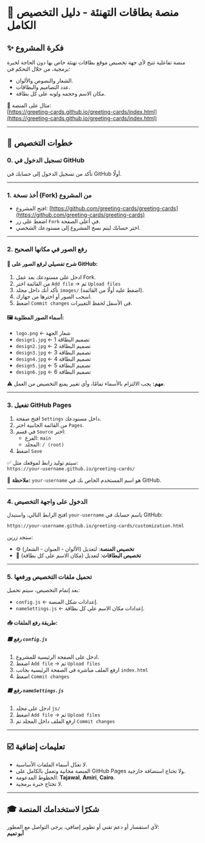# 🎉 منصة بطاقات التهنئة - دليل التخصيص الكامل

## ✨ فكرة المشروع
منصة تفاعلية تتيح لأي جهة تخصيص موقع بطاقات تهنئة خاص بها دون الحاجة لخبرة برمجية، من خلال التحكم في:
- الشعار والنصوص والألوان.
- عدد التصاميم والبطاقات.
- مكان الاسم وحجمه ولونه على كل بطاقة.

🔗 مثال على المنصة:  
[https://greeting-cards.github.io/greeting-cards/index.html](https://greeting-cards.github.io/greeting-cards/index.html)

---

## 📅 خطوات التخصيص

### 0. تسجيل الدخول في GitHub
تأكد من تسجيل الدخول إلى حسابك في GitHub أولًا.

---

### 1. أخذ نسخة (Fork) من المشروع
- افتح المشروع: [https://github.com/greeting-cards/greeting-cards](https://github.com/greeting-cards/greeting-cards)
- اضغط على زر `Fork` في أعلى الصفحة.
- اختر حسابك ليتم نسخ المشروع إلى مستودعك الشخصي.

---

### 2. رفع الصور في مكانها الصحيح
#### 📂 شرح تفصيلي لرفع الصور على GitHub:
1. ادخل على مستودعك بعد عمل Fork.
2. من القائمة اختر `Add file` → ثم `Upload files`
3. تأكد أنك داخل مجلد `images/` (اضغط عليه أولًا من القائمة).
4. اسحب الصور أو اخترها من جهازك.
5. اضغط `Commit changes` في الأسفل لحفظ التغييرات.

#### 🖼️ أسماء الصور المطلوبة:
- `logo.png` ← شعار الجهة
- `design1.jpg` ← تصميم البطاقة 1
- `design2.jpg` ← تصميم البطاقة 2
- `design3.jpg` ← تصميم البطاقة 3
- `design4.jpg` ← تصميم البطاقة 4
- `design5.jpg` ← تصميم البطاقة 5
- `design6.jpg` ← تصميم البطاقة 6

⚠️ **مهم:** يجب الالتزام بالأسماء تمامًا، وأي تغيير يمنع التخصيص من العمل.

---

### 3. تفعيل GitHub Pages
1. افتح صفحة `Settings` داخل مستودعك.
2. من القائمة الجانبية اختر `Pages`.
3. في قسم `Source` اختر:
   - الفرع: `main`
   - المجلد: `/ (root)`
4. اضغط `Save`

✅ سيتم توليد رابط لموقعك مثل:  
`https://your-username.github.io/greeting-cards/`

🔹 **ملاحظة:** `your-username` هو اسم المستخدم الخاص بك في GitHub.

---

### 4. الدخول على واجهة التخصيص
افتح الرابط التالي، واستبدل `your-username` باسم حسابك في GitHub:

```
https://your-username.github.io/greeting-cards/customization.html
```

ستجد زرين:
- ⚙️ **تخصيص المنصة**: لتعديل (الألوان - العنوان - الشعار)
- 🌟 **تخصيص البطاقات**: لتعديل (مكان الاسم على كل بطاقة)

---

### 5. تحميل ملفات التخصيص ورفعها
بعد إتمام التخصيص، سيتم تحميل:
- `config.js` ← إعدادات شكل المنصة.
- `nameSettings.js` ← إعدادات مكان الاسم على كل بطاقة.

#### 📥 طريقة رفع الملفات:

##### 🟦 رفع `config.js`
1. ادخل على الصفحة الرئيسية للمشروع.
2. اضغط `Add file` → ثم `Upload files`
3. ارفع الملف مباشرة في الصفحة الرئيسية بجانب `index.html`
4. اضغط `Commit changes`

##### 🟦 رفع `nameSettings.js`
1. ادخل على مجلد `js/`
2. اضغط `Add file` → ثم `Upload files`
3. ارفع الملف داخل المجلد ثم `Commit changes`

---

## ☑️ تعليمات إضافية
- لا تعدّل أسماء الملفات الأساسية.
- المنصة مجانية وتعمل بالكامل على GitHub Pages ولا تحتاج استضافة خارجية.
- الخطوط المدعومة: **Tajawal**, **Amiri**, **Cairo**.
- لا تحتاج خبرة برمجية.

---

## 🎓 شكرًا لاستخدامك المنصة
لأي استفسار أو دعم تقني أو تطوير إضافي، يرجى التواصل مع المطور:  
**أبو تميم**

